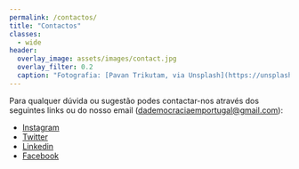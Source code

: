 ```yaml
---
permalink: /contactos/
title: "Contactos"
classes:
  - wide
header:
  overlay_image: assets/images/contact.jpg
  overlay_filter: 0.2
  caption: "Fotografia: [Pavan Trikutam, via Unsplash](https://unsplash.com/photos/71CjSSB83Wo)"
---
```


Para qualquer dúvida ou sugestão podes contactar-nos através dos seguintes links ou do nosso email ([dademocraciaemportugal@gmail.com](mailto:dademocraciaemportugal@gmail.com)):

- [Instagram](https://www.instagram.com/dademocraciaemportugal/)
- [Twitter](https://twitter.com/dademocraciaep)
- [Linkedin](https://www.linkedin.com/company/dademocraciaemportugal)
- [Facebook](https://www.facebook.com/dademocraciaemportugal)
